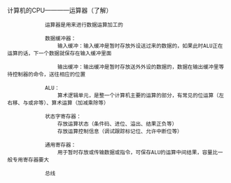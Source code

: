 计算机的CPU————运算器（了解）

				运算器是用来进行数据运算加工的

				数据缓冲器：
					输入缓冲：输入缓冲是暂时存放外设送过来的数据的，如果此时ALU正在运算的话，下一个数据就保存在输入缓冲里面

					输出缓冲：输出缓冲是暂时存放送外外设的数据的，数据在输出缓冲里等待控制器的命令，送往相应的位置

				ALU：
					算术逻辑单元，是整一个计算机主要的运算的部分，有常见的位运算（左右移、与或非等）、算术运算（加减乘除等）

				状态字寄存器：
					存放运算状态（条件码、进位、溢出、结果正负等）
					存放运算控制信息（调试跟踪标记位、允许中断位等）

				通用寄存器：
					用于暂时存放或传输数据或指令，可保存ALU的运算中间结果，容量比一般专用寄存器要大

				总线